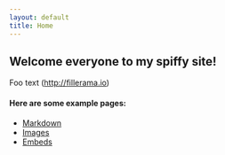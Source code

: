 ```yaml
---
layout: default
title: Home
---
```


## Welcome everyone to my spiffy site!

Foo text (http://fillerama.io)

#### Here are some example pages:

- [Markdown](02-markdown-examples)
- [Images](03-images-examples)
- [Embeds](04-embeds-examples)
